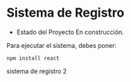 <h1> Sistema de Registro</h1>

- Estado del Proyecto En construcción.

Para ejecutar el sistema, debes poner:

```npm install react```

sistema de registro 2
